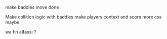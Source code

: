 make baddles move done

Make collition logic with baddles
make players context and score
more css maybe

wa fin alfassi ?